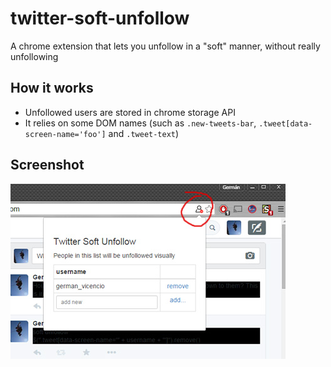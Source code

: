 # twitter-soft-unfollow
A chrome extension that lets you unfollow in a "soft" manner, without really unfollowing

## How it works

- Unfollowed users are stored in chrome storage API
- It relies on some DOM names (such as `.new-tweets-bar`, `.tweet[data-screen-name='foo']` and `.tweet-text`)

## Screenshot

![The extension](https://raw.githubusercontent.com/germanger/twitter-soft-unfollow/master/chromestore/promotional-440x280.jpg)